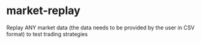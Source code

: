 # market-replay
Replay ANY market data (the data needs to be provided by the user in CSV format) to test trading strategies
